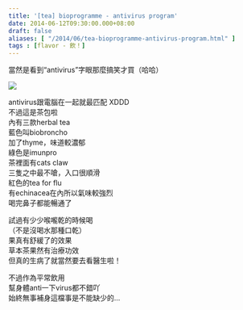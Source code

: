 ```yaml
---
title: '[tea] bioprogramme - antivirus program'
date: 2014-06-12T09:30:00.000+08:00
draft: false
aliases: [ "/2014/06/tea-bioprogramme-antivirus-program.html" ]
tags : [flavor - 飲！]
---
```


當然是看到“antivirus”字眼那麼搞笑才買（哈哈）  

![](/images/bioprogramme.jpg)

antivirus跟電腦在一起就最匹配 XDDD  
不過這是茶包啦  
內有三款herbal tea  
藍色叫biobroncho  
加了thyme，味道較濃郁  
綠色是imunpro  
茶裡面有cats claw  
三隻之中最不嗆，入口很順滑  
紅色的tea for flu  
有echinacea在內所以氣味較強烈  
喝完鼻子都能暢通了  
  
試過有少少喉嚨乾的時候喝  
（不是沒喝水那種口乾）  
果真有舒緩了的效果  
草本茶果然有治療功效  
但真的生病了就當然要去看醫生啦！  
  
不過作為平常飲用  
幫身體anti一下virus都不錯吖  
始終無事補身這檔事是不能缺少的...
